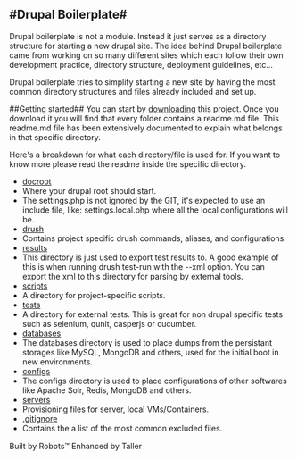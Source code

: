#Drupal Boilerplate#
-

Drupal boilerplate is not a module. Instead it just serves as a directory structure for
starting a new drupal site. The idea behind Drupal boilerplate came from working on so many
different sites which each follow their own development practice, directory structure,
deployment guidelines, etc...

Drupal boilerplate tries to simplify starting a new site by having the most common
directory structures and files already included and set up.

##Getting started##
You can start by [downloading](https://github.com/TallerWebSolutions/drupal-boilerplate/zipball/master)
this project. Once you download it you will find that every folder contains a readme.md file.
This readme.md file has been extensively documented to explain what belongs
in that specific directory.

Here's a breakdown for what each directory/file is used for. If you want to know more please
read the readme inside the specific directory.

* [docroot](https://github.com/TallerWebSolutions/drupal-boilerplate/tree/master/docroot)
 * Where your drupal root should start.
 * The settings.php is not ignored by the GIT, it's expected to use an include file, like: settings.local.php
   where all the local configurations will be.
* [drush](https://github.com/TallerWebSolutions/drupal-boilerplate/tree/master/drush)
 * Contains project specific drush commands, aliases, and configurations.
* [results](https://github.com/TallerWebSolutions/drupal-boilerplate/tree/master/results)
 * This directory is just used to export test results to. A good example of this
   is when running drush test-run with the --xml option. You can export the xml
   to this directory for parsing by external tools.
* [scripts](https://github.com/TallerWebSolutions/drupal-boilerplate/tree/master/scripts)
 * A directory for project-specific scripts.
* [tests](https://github.com/TallerWebSolutions/drupal-boilerplate/tree/master/tests)
 * A directory for external tests. This is great for non drupal specific tests
 such as selenium, qunit, casperjs or cucumber.
* [databases](https://github.com/TallerWebSolutions/drupal-boilerplate/blob/master/databases)
 * The databases directory is used to place dumps from the persistant storages like MySQL,
 MongoDB and others, used for the initial boot in new environments.
* [configs](https://github.com/TallerWebSolutions/drupal-boilerplate/blob/master/configs)
 * The configs directory is used to place configurations of other softwares like Apache Solr, Redis, MongoDB and others.
 * [servers](https://github.com/TallerWebSolutions/drupal-boilerplate/blob/master/configs/servers)
  * Provisioning files for server, local VMs/Containers.
* [.gitignore](https://github.com/TallerWebSolutions/drupal-boilerplate/blob/master/.gitignore)
 * Contains the a list of the most common excluded files.

Built by Robots&trade;
Enhanced by Taller&#0153;